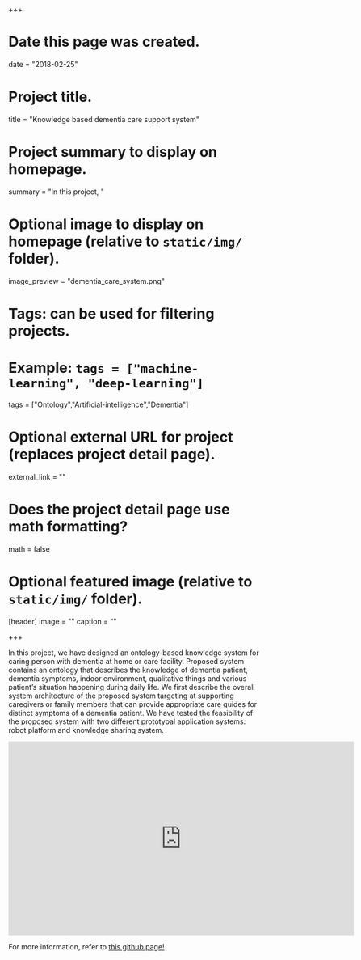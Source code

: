+++
# Date this page was created.
date = "2018-02-25"

# Project title.
title = "Knowledge based dementia care support system"

# Project summary to display on homepage.
summary = "In this project, "

# Optional image to display on homepage (relative to `static/img/` folder).
image_preview = "dementia_care_system.png"

# Tags: can be used for filtering projects.
# Example: `tags = ["machine-learning", "deep-learning"]`
tags = ["Ontology","Artificial-intelligence","Dementia"]

# Optional external URL for project (replaces project detail page).
external_link = ""

# Does the project detail page use math formatting?
math = false

# Optional featured image (relative to `static/img/` folder).
[header]
image = ""
caption = ""

+++

In this project, we have designed an ontology-based knowledge system for caring person with dementia at home or care facility. Proposed system contains an ontology that describes the knowledge of dementia patient, dementia symptoms, indoor environment, qualitative things and various patient’s situation happening during daily life. We first describe the overall system architecture of the proposed system targeting at supporting caregivers or family members that can provide appropriate care guides for distinct symptoms of a dementia patient. We have tested the feasibility of the proposed system with two different prototypal application systems: robot platform and knowledge sharing system.


<iframe width="684" height="384" src="https://www.youtube.com/embed/fd4qrVeuXf8?list=PLWZLLX6LmXbOZEw6IRKm0JsddqFQMgN3R" frameborder="0" allow="autoplay; encrypted-media" allowfullscreen></iframe>

For more information, refer to [this github page!](https://github.com/HW-Jeon/context_reasoner_for_demenia_patient.git)
